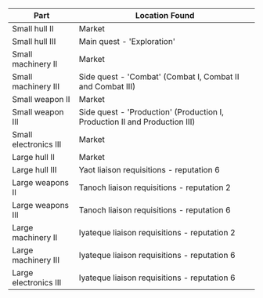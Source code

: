 | Part                  | Location Found                                                           |
|-|-|
| Small hull II         | Market                                                                   |
| Small hull III        | Main quest - 'Exploration'                                               |
| Small machinery II    | Market                                                                   |
| Small machinery III   | Side quest - 'Combat' (Combat I, Combat II and Combat III)               |
| Small weapon II       | Market                                                                   |
| Small weapon III      | Side quest - 'Production' (Production I, Production II and Production III) |
| Small electronics III | Market                                                                   |
| Large hull II         | Market                                                                   |
| Large hull III        | Yaot liaison requisitions - reputation 6                                 |
| Large weapons II      | Tanoch liaison requisitions - reputation 2                               |
| Large weapons III     | Tanoch liaison requisitions - reputation 6                               |
| Large machinery II    | Iyateque liaison requisitions - reputation 2                             |
| Large machinery III   | Iyateque liaison requisitions - reputation 6                             |
| Large electronics III | Iyateque liaison requisitions - reputation 6                             |
